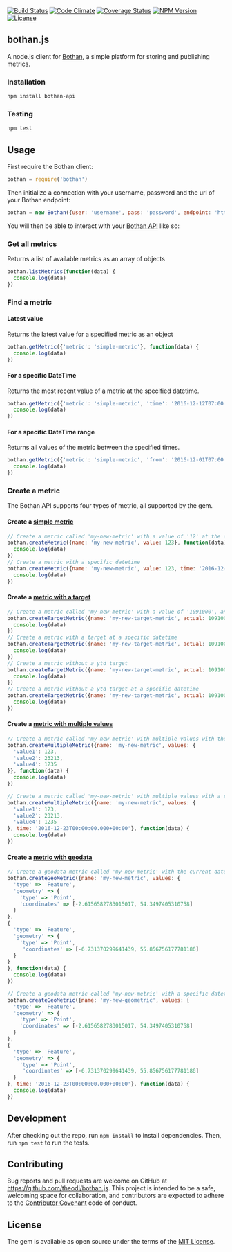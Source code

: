[![Build Status](http://img.shields.io/travis/theodi/bothan.js.svg?style=flat-square)](https://travis-ci.org/theodi/bothan.js)
[![Code Climate](http://img.shields.io/codeclimate/github/theodi/bothan.js.svg?style=flat-square)](https://codeclimate.com/github/theodi/bothan.js)
[![Coverage Status](https://img.shields.io/coveralls/theodi/bothan.js.svg?style=flat-square)](https://coveralls.io/github/theodi/bothan.js?branch=master)
[![NPM Version](https://img.shields.io/npm/v/bothan-api.svg?style=flat-square)](https://www.npmjs.com/package/bothan-api)
[![License](http://img.shields.io/:license-mit-blue.svg?style=flat-square)](http://theodi.mit-license.org)

## bothan.js

A node.js client for [Bothan](https://bothan.io/), a simple platform for storing and publishing metrics.

### Installation

```bash
npm install bothan-api
```

### Testing
```bash
npm test
```

## Usage

First require the Bothan client:

```javascript
bothan = require('bothan')
```

Then initialize a connection with your username, password and the url of your Bothan endpoint:

```javascript
bothan = new Bothan({user: 'username', pass: 'password', endpoint: 'https://demo.bothan.io'})
```

You will then be able to interact with your [Bothan API](https://bothan.io/api.html) like so:

### Get all metrics

Returns a list of available metrics as an array of objects

```javascript
bothan.listMetrics(function(data) {
  console.log(data)
})
```

### Find a metric

#### Latest value

Returns the latest value for a specified metric as an object

```javascript
bothan.getMetric({'metric': 'simple-metric'}, function(data) {
  console.log(data)
})
```

#### For a specific DateTime

Returns the most recent value of a metric at the specified datetime.

```javascript
bothan.getMetric({'metric': 'simple-metric', 'time': '2016-12-12T07:00:24.465+00:00'}, function(data) {
  console.log(data)
})
```

#### For a specific DateTime range

Returns all values of the metric between the specified times.

```javascript
bothan.getMetric({'metric': 'simple-metric', 'from': '2016-12-01T07:00:22.851+00:00', 'to': '2016-12-05T07:00:22.459+00:00'}, function(data) {
  console.log(data)
})
```

### Create a metric


The Bothan API supports four types of metric, all supported by the gem.

#### Create a [simple metric](https://bothan.io/api#simple-value)

```javascript
// Create a metric called 'my-new-metric' with a value of '12' at the current datetime
bothan.createMetric({name: 'my-new-metric', value: 123}, function(data) {
  console.log(data)
})
// Create a metric with a specific datetime
bothan.createMetric({name: 'my-new-metric', value: 123, time: '2016-12-23T00:00:00.000+00:00'}, function(data) {
  console.log(data)
})
```

#### Create a [metric with a target](https://bothan.io/api#value-with-a-target)

```javascript
// Create a metric called 'my-new-metric' with a value of '1091000', an annual target of '2862000' and a ytd target of '1368000' at the current datetime
bothan.createTargetMetric({name: 'my-new-target-metric', actual: 1091000, annual_target: 2862000, ytd_target: 1368000}, function() {
  console.log(data)
})
// Create a metric with a target at a specific datetime
bothan.createTargetMetric({name: 'my-new-target-metric', actual: 1091000, annual_target: 2862000, ytd_target: 1368000, time: '2016-12-23T00:00:00.000+00:00'}, function() {
  console.log(data)
})
// Create a metric without a ytd target
bothan.createTargetMetric({name: 'my-new-target-metric', actual: 1091000, annual_target: 2862000}, function() {
  console.log(data)
})
// Create a metric without a ytd target at a specific datetime
bothan.createTargetMetric({name: 'my-new-target-metric', actual: 1091000, annual_target: 2862000, time: '2016-12-23T00:00:00.000+00:00'}, function() {
  console.log(data)
})
```

#### Create a [metric with multiple values](https://bothan.io/api#multiple-values)

```javascript
// Create a metric called 'my-new-metric' with multiple values with the current datetime
bothan.createMultipleMetric({name: 'my-new-metric', values: {
  'value1': 123,
  'value2': 23213,
  'value4': 1235
}}, function(data) {
  console.log(data)
})

// Create a metric called 'my-new-metric' with multiple values with a specific datetime
bothan.createMultipleMetric({name: 'my-new-metric', values: {
  'value1': 123,
  'value2': 23213,
  'value4': 1235
}, time: '2016-12-23T00:00:00.000+00:00'}, function(data) {
  console.log(data)
})
```

#### Create a [metric with geodata](https://bothan.io/api#geographical-data)

```javascript
// Create a geodata metric called 'my-new-metric' with the current datetime
bothan.createGeoMetric({name: 'my-new-metric', values: {
  'type' => 'Feature',
  'geometry' => {
    'type' => 'Point',
    'coordinates' => [-2.6156582783015017, 54.3497405310758]
  }
},
{
  'type' => 'Feature',
  'geometry' => {
    'type' => 'Point',
     'coordinates' => [-6.731370299641439, 55.856756177781186]
  }
}
}, function(data) {
  console.log(data)
})

// Create a geodata metric called 'my-new-metric' with a specific datetime
bothan.createGeoMetric({name: 'my-new-geometric', values: {
  'type' => 'Feature',
  'geometry' => {
    'type' => 'Point',
    'coordinates' => [-2.6156582783015017, 54.3497405310758]
  }
},
{
  'type' => 'Feature',
  'geometry' => {
    'type' => 'Point',
     'coordinates' => [-6.731370299641439, 55.856756177781186]
  }
}, time: '2016-12-23T00:00:00.000+00:00'}, function(data) {
  console.log(data)
})
```

## Development

After checking out the repo, run `npm install` to install dependencies. Then, run `npm test` to run the tests.

## Contributing

Bug reports and pull requests are welcome on GitHub at https://github.com/theodi/bothan.js. This project is intended to be a safe, welcoming space for collaboration, and contributors are expected to adhere to the [Contributor Covenant](http://contributor-covenant.org) code of conduct.

## License

The gem is available as open source under the terms of the [MIT License](http://opensource.org/licenses/MIT).
